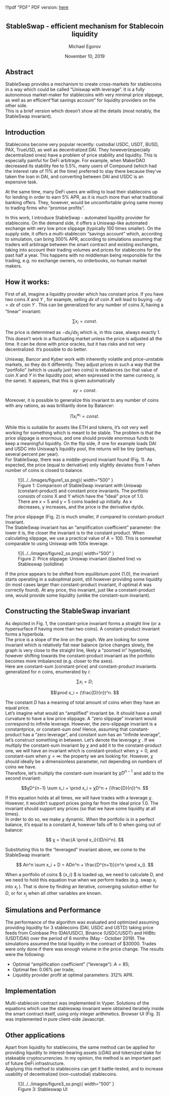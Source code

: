 !!!pdf "PDF"
    PDF version: [here](../../assets/pdf/stableswap-paper.pdf)

<h1 style="text-align: center;"></h1>
<h2 style="text-align: center;">StableSwap - efficient mechanism for Stablecoin liquidity</h2>
<p style="text-align: center;">Michael Egorov</p>
<p style="text-align: center;">November 10, 2019</p>


## **Abstract**
StableSwap provides a mechanism to create cross-markets for stablecoins in a way which could be called “Uniswap with leverage”. It is a fully autonomous market-maker for stablecoins with very minimal price slippage, as well as an efficient“fiat savings account” for liquidity providers on the other side.  
This is a brief version which doesn’t show all the details (most notably, the StableSwap invariant).


## **Introduction**
Stablecoins become very popular recently: custodial USDC, USDT, BUSD, PAX, TrueUSD, as well as decentralized DAI. They however(especially decentralized ones) have a problem of price stability and liquidity. This is especially painful for DeFi arbitrage. For example, when MakerDAO decreased its stability fee to 5.5%, many users of Compound (which had the interest rate of 11% at the time) preferred to stay there because they’ve taken the loan in DAI, and converting between DAI and USDC is an expensive task.  

At the same time, many DeFi users are willing to load their stablecoins up for lending in order to earn 5% APR, as it is much more than what traditional banking offers. They, however, would be uncomfortable giving same money to
trading firms who “promise profits”.  

In this work, I introduce StableSwap - automated liquidity provider for stablecoins. On the demand side, it offers a Uniswap-like automated exchange with very low price slippage (typically 100 times smaller). On the supply side, it offers a multi-stablecoin “savings account” which, according to simulation, can bring 300% APR, according to simulations assuming that traders will arbitrage between the smart contract and existing exchanges, taking into account their trading volumes and prices for stablecoins for the past half a year. This happens with no middleman being responsible for the trading, e.g. no exchange owners, no orderbooks, no human market makers.


## **How it works:**
First of all, imagine a liquidity provider which has constant price. If you have two coins $X$ and $Y$ , for example, selling $dx$ of coin $X$ will lead to buying $−dy = dx$ of coin $Y$ . This can be generalized for any number of coins $X_i$ having a “linear” invariant:

$$\sum x_i = const. $$ 

The price is determined as $−dx_i/dx_j$ which is, in this case, always exactly 1. This doesn’t work in a fluctuating market unless the price is adjusted all the time. It can be done with price oracles, but it has risks and not very decentralized. It’s possible to do better.  

Uniswap, Bancor and Kyber work with inherently volatile and price-unstable markets, so they do it differently. They adjust prices in such a way that the “portfolio” (which is usually just two coins) is rebalances (so that value of coin $X$ and $Y$ in the liquidity pool, when expressed in the same currency, is the same). It appears, that this is given automatically

$$xy = const. $$

Moreover, it is possible to generalize this invariant to any number of coins with any rations, as was brilliantly done by Balancer:

$$\prod x_i^{w_i} = const. $$

While this is suitable for assets like ETH and tokens, it’s not very well working for something which is meant to be stable. The problem is that the price slippage is enormous, and one should provide enormous funds to keep a meaningful liquidity. On the flip side, if one for example loads DAI and USDC into Uniswap’s liquidity pool, the returns will be tiny (perhaps, several percent per year).  
For StableSwap, there was a middle-ground invariant found (Fig. 1). As expected, the price (equal to derivative) only slightly deviates from 1 when number of coins is closed to balance.

<figure markdown>
  ![](../../images/figure1_ss.png){ width="500" }
  <figcaption>Figure 1: Comparison of StableSwap invariant with Uniswap (constant-product) and constant price invariants. The portfolio consists of coins X and Y which have the “ideal” price of 1.0. There are x = 5 and y = 5 coins loaded up initially. As x decreases, y increases, and the price is the derivative dy/dx.</figcaption>
</figure>


The price slippage (Fig. 2) is much smaller, if compared to constant-product invariant.  
The StableSwap invariant has an “amplification coefficient” parameter: the lower it is, the closer the invariant is to the constant product. When calculating slippage, we use a practical value of $A = 100$. This is somewhat comparable to using Uniswap with 100x leverage.

<figure markdown>
  ![](../../images/figure2_ss.png){ width="500" }
  <figcaption>Figure 2: Price slippage: Uniswap invariant (dashed line) vs Stableswap (solidline)</figcaption>
</figure>


If the price appears to be shifted from equilibrium point (1.0), the invariant starts operating in a suboptimal point, still however providing some liquidity (in most cases larger than constant-product invariant, if optimal $A$ was correctly found). At any price, this invariant, just like a constant-product one, would provide some liquidity (unlike the constant-sum invariant).


## **Constructing the StableSwap invariant**
As depicted in Fig. 1, the constant-price invariant forms a straight line (or a hypersurface if having more than two coins). A constant-product invariant forms a hyperbola.  
The price is a slope of the line on the graph. We are looking for some invariant which is relatively flat near balance (price changes slowly, the graph is very close to the straight line, likely a “zoomed in” hyperbola), however shifting towards the constant-product invariant as the portfolio becomes more imbalanced (e.g. closer to the axes).  
Here are constant-sum (constant-price) and constant-product invariants generalized for $n$ coins, enumerated by $i$:

$$\sum x_i = D; $$

$$\prod x_i = (\frac{D}{n})^n. $$

The constant $D$ has a meaning of total amount of coins when they have an equal price.  
Let’s imagine what would an “amplified” invariant be. It should have a small curvature to have a low price slippage. A “zero slippage” invariant would correspond to infinite leverage. However, the zero-slippage invariant is a constantprice, or constant-sum one! Hence, assuming that constant-product has a “zero leverage”, and constant sum has an “infinite leverage”, let’s construct something in between. Let’s denote the leverage $χ$ . If we multiply the constant-sum invariant by $χ$ and add it to the constant-product one, we will have an invariant which is constant-product when $χ = 0$, and constant-sum when $χ = ∞$: the property we are looking for. However, $χ$ should ideally be a dimensionless parameter, not depending on numbers of coins we have.  
Therefore, let’s multiply the constant-sum invariant by $χD^{n−1}$ and add to the second invariant:

$$χD^{n−1} \sum x_i + \prod x_i = χD^n + (\frac{D}{n})^n. $$

If this equation holds at all times, we will have trades with a leverage $χ$. However, it wouldn’t support prices going far from the ideal price 1.0. The invariant should support any prices (so that we have some liquidity at all times).  
In order to do so, we make $χ$ dynamic. When the portfolio is in a perfect balance, it’s equal to a constant $A$, however falls off to 0 when going out of balance:

$$ χ = \frac{A \prod x_i}{(D/n)^n}. $$

Substituting this to the “leveraged” invariant above, we come to the StableSwap invariant:

$$ An^n \sum x_i + D = ADn^n + \frac{D^{n+1}}{n^n \prod x_i}. $$

When a portfolio of coins $ {x_i} $ is loaded up, we need to calculate D, and we need to hold this equation true when we perform trades (e.g. swap $x_i$ into $x_j$ ). That is done by finding an iterative, converging solution either for $D$, or for $x_j$ when all other variables are known.


## **Simulations and Performance**
The performance of the algorithm was evaluated and optimized assuming providing liquidity for 3 stablecoins (DAI, USDC and USTD) taking price feeds from Coinbase Pro (DAI/USDC), Binance (USDC/USDT) and HitBtc (USDT/DAI) over the period of 6 months (May - October 2019). The simulations assumed the total liquidity in the contract of $30000. Trades were only done if there was enough volume in the price change. The results were the following:  

- Optimial “amplification coefficient” (“leverage”): $A = 85$;
- Optimal fee: 0.06% per trade;
- Liquidity provider profit at optimal parameters: 312% APR.


## **Implementation**
Multi-stablecoin contract was implemented in Vyper. Solutions of the equations which use the stableswap invariant were obtained iteratiely inside the smart contract itself, using only integer arithmetics. Browser UI (Fig. 3) was implemented in pure client-side Javascript.


## **Other applications**
Apart from liquidity for stablecoins, the same method can be applied for providing liquidity to interest-bearing assets (cDAI) and tokenized stake for stakeable cryptocurrencies. In my opinion, the method is an important part of future DeFi infrastructure.  
Applying this method to stablecoins can get it battle-tested, and to increase usability of decentralized (non-custodial) stablecoins.

<figure markdown>
  ![](../../images/figure3_ss.png){ width="500" }
  <figcaption>Figure 3: Stableswap UI</figcaption>
</figure>